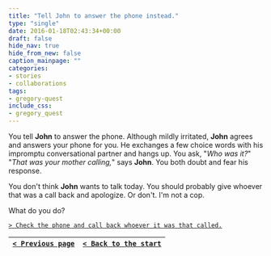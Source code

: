 ```yaml
---
title: "Tell John to answer the phone instead."
type: "single"
date: 2016-01-18T02:43:34+00:00
draft: false
hide_nav: true
hide_from_new: false
caption_mainpage: ""
categories:
- stories
- collaborations
tags:
- gregory-quest
include_css:
- gregory_quest
---
```


You tell **John** to answer the phone. Although mildly irritated, **John** agrees and answers your phone for you. He exchanges a few choice words with his impromptu conversational partner and hangs up. You ask, "*Who was it?*" "*That was your mother calling,*" says **John**. You both doubt and fear his response.

You don't think **John** wants to talk today. You should probably give whoever that was a call back and apologize. Or don't. I'm not a cop.

What do you do?

[``> Check the phone and call back whoever it was that called.``](../3)

|[``< Previous page``](../1)|[``< Back to the start``](../)|
|---|---|